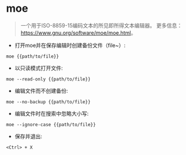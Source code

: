 # moe

> 一个用于ISO-8859-15编码文本的所见即所得文本编辑器。
> 更多信息：<https://www.gnu.org/software/moe/moe.html>。

- 打开moe并在保存编辑时创建备份文件（file~）:

`moe {{path/to/file}}`

- 以只读模式打开文件:

`moe --read-only {{path/to/file}}`

- 编辑文件而不创建备份:

`moe --no-backup {{path/to/file}}`

- 编辑文件时在搜索中忽略大小写:

`moe --ignore-case {{path/to/file}}`

- 保存并退出:

`<Ctrl> + X`